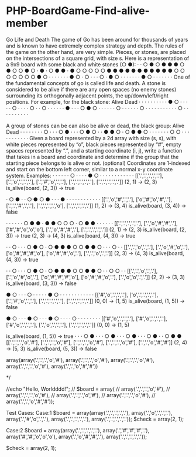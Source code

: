 # PHP-BoardGame-Find-alive-member

Go Life and Death
The game of Go has been around for thousands of years and is known to have extremely complex strategy and depth. The rules of the game on the other hand, 
are very simple. Pieces, or stones, are placed on the intersections of a square grid, with size s. Here is a representation of a 9x9 board with some black and white stones (○ ●):
· · ○ ● ○ ● ● ● ○
● ○ ○ ● ○ · ● · ○
● ● · ● ○ ○ ○ ○ ○
● ● ● ● ● ● ● ● ●
● ● ○ ○ ○ ○ ○ ○ ○
● ○ · · · · · · ·
● ○ · ○ · · · ○ ·
● ○ · · · · · · ·
● ○ · · · · · · ·
One of the fundamental concepts of go is called life and death. A stone is considered to be alive if there are any open spaces (no enemy stones) 
surrounding its orthogonally adjacent points, the up/down/left/right positions. For example, for the black stone:
  Alive         Dead
· · · · ·     · · · · ·     ● ○ · · ·
· · ○ · ·     · · ○ · ·     ○ · · · ·
· · ● · ·     · ○ ● ○ ·     · · · · ·
○ · · · ·     · · ○ · ·     · · · · ·
· · · · ○     · · · · ·     · · · · ·

A group of stones can be can also be alive or dead, the black group:
  Alive            Dead
· · · · ·     · · · ○ ·
· · ○ ● ·     · · ○ ● ○
· · ● ● ○     · ○ ● ● ○
· · · · ·     · · ○ ○ ·
· · · · ·     · · · · ·
Given a board represented by a 2d array with size (s, s), with white pieces represented by “o”, black pieces represented by “#”, 
empty spaces represented by “.”, and a starting coordinate (i, j), write a function that takes in a board and coordinate and determine if the 
group that the starting piece belongs to is alive or not. (optional) Coordinates are 1-indexed and start on the bottom left corner, similar to a normal x-y coordinate system.
Examples:
· · · · ·
· ○ · · ·
· ● ○ · · 
· · · · · 
· · · · ·
[['.','.','.','.','.'],
 ['.','o','.','.','.'],
 ['.','#','o','.','.'],
 ['.','.','.','.','.'],
 ['.','.','.','.','.']]
(2, 1) -> (2, 3)
is_alive(board, (2, 3)) -> true

· ○ ● · ·
○ ● ○ ● · 
· · ● · · 
· · · · ·
· · · · ·
[['.','o','#','.','.'],
 ['o','#','o','#','.'],
 ['.','.','#','.','.'],
 ['.','.','.','.','o'],
 ['.','.','.','.','.']]
(1, 2) -> (3, 4)
is_alive(board, (3, 4)) -> false

· · · · ·
· ○ ● ● ·
● ● ○ ○ ○ 
· ○ ● ● · 
· · · · ·
[['.','.','.','.','.'],
 ['.','o','#','#','.'],
 ['#','#','o','o','o'],
 ['.','o','#','#','.'],
 ['.','.','.','.','.']]
(2, 1) -> (2, 3)
is_alive(board, (2, 3)) -> true
(2, 3) -> (4, 3)
is_alive(board, (4, 3)) -> true

· · ○ · ·
· ○ ● ○ ·
○ ● ● ● ○ 
○ ● ● ○ · 
· · ○ · ·
[['.','.','o','.','.'],
 ['.','o','#','o','.'],
 ['o','#','#','#','o'],
 ['o','#','#','o','.'],
 ['.','.','o','.','.']]
(2, 3) -> (4, 3)
is_alive(board, (4, 3)) -> true

· · ○ · ·
· ○ ● ○ ·
○ ● ● ● ○ 
○ ● ● ○ · 
· ○ ○ · ·
[['.','.','o','.','.'],
 ['.','o','#','o','.'],
 ['o','#','#','#','o'],
 ['o','#','#','o','.'],
 ['.','o','o','.','.']]
(2, 2) -> (3, 3)
is_alive(board, (3, 3)) -> false

● ○ · · ·
○ · · · · 
· ● ○ · · 
· · · · ·
· · · · ·
[['#','o','.','.','.'],
 ['o','.','.','.','.'],
 ['.','#','o','.','.'],
 ['.','.','.','.','.'],
 ['.','.','.','.','.']]
(0, 0) -> (1, 5)
is_alive(board, (1, 5)) -> false

● ○ · · ·
● ○ · · · 
● ○ · · · 
· ○ · · ·
· · · · ·
[['#','o','.','.','.'],
 ['#','o','.','.','.'],
 ['#','o','.','.','.'],
 ['.','o','.','.','.'],
 ['.','.','.','.','.']]
(0, 0) -> (1, 5)

is_alive(board, (1, 5)) -> true
· · · ○ ●
· · · ○ ● 
· · · ○ ● 
· · · ○ ●
· · ○ ● ●
[['.','.','.','o','#'],
 ['.','.','.','o','#'],
 ['.','.','.','o','#'],
 ['.','.','.','o','#'],
 ['.','.','o','#','#']]
(2, 4) -> (5, 3)
is_alive(board, (5, 3)) -> false

array(array('.','.','.','o','#'),
 array('.','.','.','o','#'),
 array('.','.','.','o','#'),
 array('.','.','.','o','#'),
 array('.','.','o','#','#'))

*/


//echo "Hello, Worldddd!";
// $board = array(
//  array('.','.','.','o','#'),
//  array('.','.','.','o','#'),
//  array('.','.','.','o','#'),
//  array('.','.','.','o','#'),
//  array('.','.','o','#','#'));

Test Cases:
Case:1
 $board = array(array('.','.','.','.','.'),
                 array('.','o','.','.','.'),
                 array('.','#','o','.','.'),
                 array('.','.','.','.','.'),
                 array('.','.','.','.','.'));
  $check = array(2, 1);


Case:2
 $board = array(array('.','.','.','.','.'),
                array('.','#','#','#','.'),
                array('#','#','o','o','o'),
                array('.','o','#','#','.'),
                array('.','.','.','.','.'));
 
 $check = array(2, 1);

